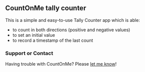 ## CountOnMe tally counter

This is a simple and easy-to-use Tally Counter app which is able:
- to count in both directions (positive and negative values)
- to set an initial value
- to record a timestamp of the last count

### Support or Contact

Having trouble with CountOnMe? Please [let me know](mailto:lesechko@hotmail.com)!
